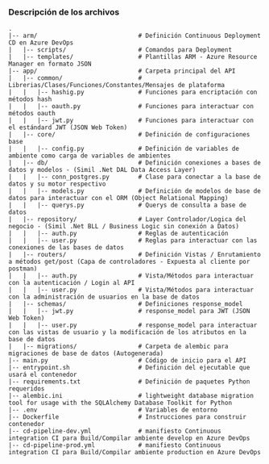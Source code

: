 ### Descripción de los archivos
    .
    |-- arm/                            # Definición Continuous Deployment CD en Azure DevOps
    |   |-- scripts/                    # Comandos para Deployment
    |   |-- templates/                  # Plantillas ARM - Azure Resource Manager en formato JSON
    |-- app/                            # Carpeta principal del API
    |   |-- common/                     # Librerias/Clases/Funciones/Constantes/Mensajes de plataforma
    |   |   |-- hashig.py               # Funciones para encriptación con métodos hash
    |   |   |-- oauth.py                # Funciones para interactuar con métodos oauth
    |   |   |-- jwt.py                  # Funciones para interactuar con el estándard JWT (JSON Web Token)
    |   |-- core/                       # Definición de configuraciones base
    |	|   |-- config.py               # Definición de variables de ambiente como carga de variables de ambientes
    |	|-- db/                         # Definición conexiones a bases de datos y modelos - (Simil .Net DAL Data Access Layer)
    |	|   |--	conn_postgres.py		# Clase para conectar a la base de datos y su motor respectivo
    |	|   |--	models.py				# Definición de modelos de base de datos para interactuar con el ORM (Object Relational Mapping)
    |	|   |--	querys.py				# Querys de consulta a base de datos
    |	|--	repository/					# Layer Controlador/Logica del negocio - (Simil .Net BLL / Business Logic sin conexión a Datos)
    |	|   |--	auth.py					# Reglas de autenticación
    |	|   |--	user.py					# Reglas para interactuar con las conexiones de las bases de datos
    |	|--	routers/					# Definición Vistas / Enrutamiento a métodos get/post (Capa de controladores - Expuesta al cliente por postman)
    |	|   |--	auth.py					# Vista/Métodos para interactuar con la autenticación / Login al API
    |	|   |--	user.py					# Vista/Métodos para interactuar con la administración de usuarios en la base de datos
    |	|--	schemas/					# Definiciones response_model
    |	|   |--	jwt.py					# response_model para JWT (JSON Web Token)
    |	|   |--	user.py					# response_model para interactuar con las vistas de usuario y la modificación de los atributos en la base de datos
    |	|--	migrations/					# Carpeta de alembic para migraciones de base de datos (Autogenerada)
    |--	main.py							# Código de inicio para el API
    |--	entrypoint.sh					# Definición del ejecutable que usará el contenedor
    |--	requirements.txt				# Definición de paquetes Python requeridos
    |--	alembic.ini						# lightweight database migration tool for usage with the SQLAlchemy Database Toolkit for Python
    |--	.env							# Variables de entorno
    |--	Dockerfile						# Instrucciones para construir contenedor
    |--	cd-pipeline-dev.yml				# manifiesto Continuous integration CI para Build/Compilar ambiente develop en Azure DevOps
    |--	cd-pipeline-prod.yml			# manifiesto Continuous integration CI para Build/Compilar ambiente production en Azure DevOps
